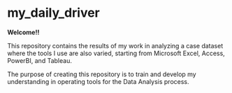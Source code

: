 # my_daily_driver

**Welcome!!**

This repository contains the results of my work in analyzing a case dataset where the tools I use are also varied, starting from Microsoft Excel, Access, PowerBI, and Tableau.

The purpose of creating this repository is to train and develop my understanding in operating tools for the Data Analysis process.
